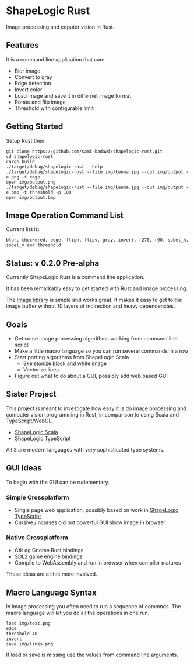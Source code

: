 # ShapeLogic Rust #

Image processing and coputer vision in Rust.

## Features ##

It is a command line application that can:

* Blur image
* Convert to gray
* Edge detection
* Invert color
* Load image and save it in differnet image format
* Rotate and flip image
* Threshold with configurable limit

## Getting Started ##

Setup Rust then:

```
git clone https://github.com/sami-badawi/shapelogic-rust.git
cd shapelogic-rust
cargo build
./target/debug/shapelogic-rust --help
./target/debug/shapelogic-rust --file img/Lenna.jpg --out img/output -e png -t edge
open img/output.png
./target/debug/shapelogic-rust --file img/Lenna.jpg --out img/output -e bmp -t threshold -p 100
open img/output.bmp
```

## Image Operation Command List ##

Current list is:
```
blur, checkered, edge, fliph, flipv, gray, invert, r270, r90, sobel_h, sobel_v and threshold
```

## Status: v 0.2.0 Pre-alpha ##

Currently ShapeLogic Rust is a command line application. 

It has been remarkably easy to get started with Rust and image processing.

The [Image library](https://github.com/PistonDevelopers/image) is simple and works great. It makes it easy to get to the image buffer without 10 layers of indirection and heavy dependencies.

## Goals ##

* Get some image processing algorithms working from command line script
* Make a little macro language so you can run several commands in a row
* Start porting algorithms from ShapeLogic Scala
  * Skeletonize black and white image
  * Vectorize lines
* Figure out what to do about a GUI, possibly add web based GUI

## Sister Project ##

This project is meant to investigate how easy it is do image processing and computer vision programming in Rust, in comparison to using Scala and TypeScript/WebGL.

* [ShapeLogic Scala](https://github.com/sami-badawi/shapelogic-scala)
* [ShapeLogic TypeScript](https://github.com/sami-badawi/shapelogic-typescript)

All 3 are modern languages with very sophisticated type systems.

## GUI Ideas ##

To begin with the GUI can be rudementary.

### Simple Crossplatform ###

* Single page web application, possibly based on work in [ShapeLogic TypeScript](https://github.com/sami-badawi/shapelogic-typescript)
* Cursive / ncurses old but powerful GUI show image in browser

### Native Crossplatform ###

* Gtk og Gnome Rust bindings
* SDL2 game engine bindings
* Compile to WebAssembly and run in browser when compiler matures

These ideas are a little more involved.

## Macro Language Syntax ##

In image processing you often need to run a sequence of commnds.
The macro language will let you do all the operations in one run.

```
load img/text.png
edge
threshold 40
invert
save img/lines.png
```

If load or save is missing use the values from command line arguments.
